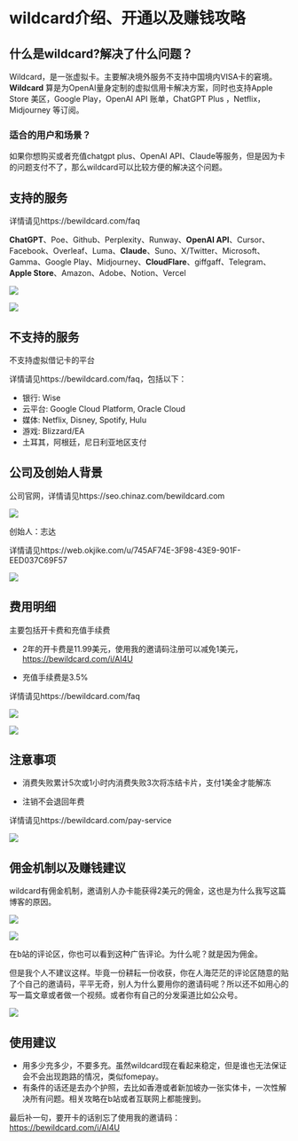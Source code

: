 # wildcard介绍、开通以及赚钱攻略

## 什么是wildcard?解决了什么问题？

Wildcard，是一张虚拟卡。主要解决境外服务不支持中国境内VISA卡的窘境。**Wildcard** 算是为OpenAI量身定制的虚拟信用卡解决方案，同时也支持Apple Store 美区，Google Play，OpenAI API 账单，ChatGPT Plus ，Netflix，Midjourney 等订阅。

### 适合的用户和场景？

如果你想购买或者充值chatgpt plus、OpenAI API、Claude等服务，但是因为卡的问题支付不了，那么wildcard可以比较方便的解决这个问题。

## 支持的服务

详情请见https://bewildcard.com/faq

**ChatGPT**、Poe、Github、Perplexity、Runway、**OpenAI API**、Cursor、Facebook、Overleaf、Luma、**Claude**、Suno、X/Twitter、Microsoft、Gamma、Google Play、Midjourney、**CloudFlare**、giffgaff、Telegram、**Apple Store**、Amazon、Adobe、Notion、Vercel

![](https://cdn.mundane.ink/202411141415410.png)

![](https://cdn.mundane.ink/202411141408571.png)

## 不支持的服务

不支持虚拟借记卡的平台

详情请见https://bewildcard.com/faq，包括以下：

- 银行: Wise
- 云平台: Google Cloud Platform, Oracle Cloud
- 媒体: Netflix, Disney, Spotify, Hulu
- 游戏: Blizzard/EA
- 土耳其，阿根廷，尼日利亚地区支付

## 公司及创始人背景

公司官网，详情请见https://seo.chinaz.com/bewildcard.com

![](https://cdn.mundane.ink/202411141429789.png)

创始人：志达

详情请见https://web.okjike.com/u/745AF74E-3F98-43E9-901F-EED037C69F57

![](https://cdn.mundane.ink/202411141436469.png)

## 费用明细

主要包括开卡费和充值手续费

- 2年的开卡费是11.99美元，使用我的邀请码注册可以减免1美元，https://bewildcard.com/i/AI4U

- 充值手续费是3.5%

详情请见https://bewildcard.com/faq

![](https://cdn.mundane.ink/202411141456485.png)

![](https://cdn.mundane.ink/202411141457480.png)



## 注意事项

- 消费失败累计5次或1小时内消费失败3次将冻结卡片，支付1美金才能解冻

- 注销不会退回年费

详情请见https://bewildcard.com/pay-service

![](https://cdn.mundane.ink/202411141506717.png)

## 佣金机制以及赚钱建议

wildcard有佣金机制，邀请别人办卡能获得2美元的佣金，这也是为什么我写这篇博客的原因。

![](https://cdn.mundane.ink/202411141529674.png)

![](https://cdn.mundane.ink/202411141530845.png)

在b站的评论区，你也可以看到这种广告评论。为什么呢？就是因为佣金。

但是我个人不建议这样。毕竟一份耕耘一份收获，你在人海茫茫的评论区随意的贴了个自己的邀请码，平平无奇，别人为什么要用你的邀请码呢？所以还不如用心的写一篇文章或者做一个视频。或者你有自己的分发渠道比如公众号。

![](https://cdn.mundane.ink/202411141543513.png)

## 使用建议

- 用多少充多少，不要多充。虽然wildcard现在看起来稳定，但是谁也无法保证会不会出现跑路的情况，类似fomepay。
- 有条件的话还是去办个护照，去比如香港或者新加坡办一张实体卡，一次性解决所有问题。相关攻略在b站或者互联网上都能搜到。

最后补一句，要开卡的话别忘了使用我的邀请码：https://bewildcard.com/i/AI4U